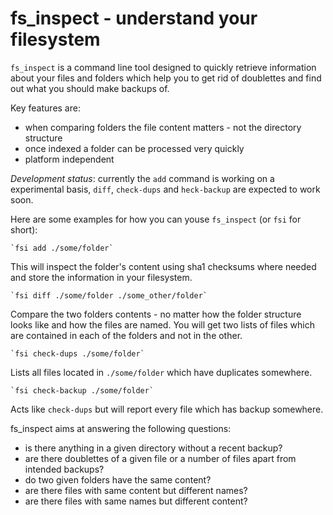 fs_inspect - understand your filesystem
=======================================

`fs_inspect` is a command line tool designed to quickly retrieve information
about your files and folders which help you to get rid of doublettes and
find out what you should make backups of.

Key features are:

* when comparing folders the file content matters - not the directory structure
* once indexed a folder can be processed very quickly
* platform independent


*Development status*: currently the `add` command is working on a experimental 
basis, `diff`, `check-dups` and `heck-backup` are expected to work soon.


Here are some examples for how you can youse `fs_inspect` (or `fsi` for short):

    `fsi add ./some/folder`

This will inspect the folder's content using sha1 checksums where needed and
store the information in your filesystem.

    `fsi diff ./some/folder ./some_other/folder`

Compare the two folders contents - no matter how the folder structure looks like
and how the files are named. You will get two lists of files which are contained
in each of the folders and not in the other.

    `fsi check-dups ./some/folder`

Lists all files located in `./some/folder` which have duplicates somewhere.

    `fsi check-backup ./some/folder`

Acts like `check-dups` but will report every file which has backup somewhere.


fs_inspect aims at answering the following questions:

* is there anything in a given directory without a recent backup?
* are there doublettes of a given file or a number of files apart from 
  intended backups?
* do two given folders have the same content?
* are there files with same content but different names?
* are there files with same names but different content?

